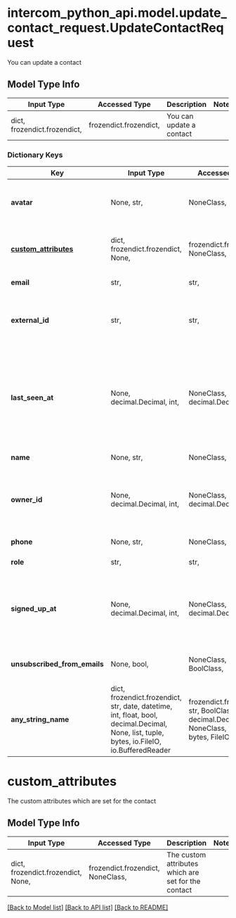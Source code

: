 # intercom_python_api.model.update_contact_request.UpdateContactRequest

You can update a contact

## Model Type Info
Input Type | Accessed Type | Description | Notes
------------ | ------------- | ------------- | -------------
dict, frozendict.frozendict,  | frozendict.frozendict,  | You can update a contact | 

### Dictionary Keys
Key | Input Type | Accessed Type | Description | Notes
------------ | ------------- | ------------- | ------------- | -------------
**avatar** | None, str,  | NoneClass, str,  | An image URL containing the avatar of a contact | [optional] 
**[custom_attributes](#custom_attributes)** | dict, frozendict.frozendict, None,  | frozendict.frozendict, NoneClass,  | The custom attributes which are set for the contact | [optional] 
**email** | str,  | str,  | The contacts email | [optional] 
**external_id** | str,  | str,  | A unique identifier for the contact which is given to Intercom | [optional] 
**last_seen_at** | None, decimal.Decimal, int,  | NoneClass, decimal.Decimal,  | The time when the contact was last seen (either where the Intercom Messenger was installed or when specified manually) | [optional] value must conform to RFC-3339 date-time
**name** | None, str,  | NoneClass, str,  | The contacts name | [optional] 
**owner_id** | None, decimal.Decimal, int,  | NoneClass, decimal.Decimal,  | The id of an admin that has been assigned account ownership of the contact | [optional] 
**phone** | None, str,  | NoneClass, str,  | The contacts phone | [optional] 
**role** | str,  | str,  | The role of the contact. | [optional] 
**signed_up_at** | None, decimal.Decimal, int,  | NoneClass, decimal.Decimal,  | The time specified for when a contact signed up | [optional] value must conform to RFC-3339 date-time
**unsubscribed_from_emails** | None, bool,  | NoneClass, BoolClass,  | Whether the contact is unsubscribed from emails | [optional] 
**any_string_name** | dict, frozendict.frozendict, str, date, datetime, int, float, bool, decimal.Decimal, None, list, tuple, bytes, io.FileIO, io.BufferedReader | frozendict.frozendict, str, BoolClass, decimal.Decimal, NoneClass, tuple, bytes, FileIO | any string name can be used but the value must be the correct type | [optional]

# custom_attributes

The custom attributes which are set for the contact

## Model Type Info
Input Type | Accessed Type | Description | Notes
------------ | ------------- | ------------- | -------------
dict, frozendict.frozendict, None,  | frozendict.frozendict, NoneClass,  | The custom attributes which are set for the contact | 

[[Back to Model list]](../../README.md#documentation-for-models) [[Back to API list]](../../README.md#documentation-for-api-endpoints) [[Back to README]](../../README.md)

